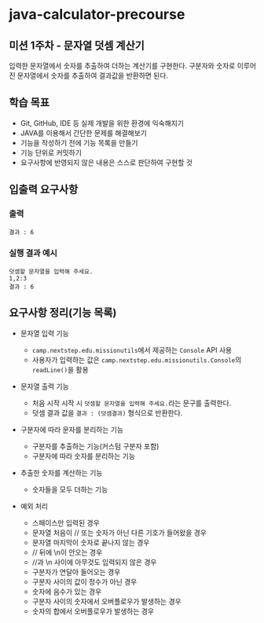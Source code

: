 # java-calculator-precourse

## 미션 1주차 - 문자열 덧셈 계산기

입력한 문자열에서 숫자를 추출하여 더하는 계산기를 구현한다. 구분자와 숫자로 이루어진 문자열에서 숫자를 추출하여 결과값을 반환하면 된다.

## 학습 목표

- Git, GitHub, IDE 등 실제 개발을 위한 환경에 익숙해지기
- JAVA를 이용해서 간단한 문제를 해결해보기
- 기능을 작성하기 전에 기능 목록을 만들기
- 기능 단위로 커밋하기
- 요구사항에 반영되지 않은 내용은 스스로 판단하여 구현할 것

## 입출력 요구사항

### 출력

```
결과 : 6
```

### 실행 결과 예시

```angular2html
덧셈할 문자열을 입력해 주세요.
1,2:3
결과 : 6
```

## 요구사항 정리(기능 목록)

- 문자열 입력 기능
    - ```camp.nextstep.edu.missionutils```에서 제공하는 ```Console``` API 사용
    - 사용자가 입력하는 값은 ```camp.nextstep.edu.missionutils.Console```의 ```readLine()```을 활용

- 문자열 출력 기능
    - 처음 시작 시작 시 ```덧셈할 문자열을 입력해 주세요.```라는 문구를 출력한다.
    - 덧셈 결과 값을 ```결과 : (덧셈결과)``` 형식으로 반환한다.

- 구분자에 따라 문자를 분리하는 기능
    - 구분자를 추출하는 기능(커스텀 구분자 포함)
    - 구분자에 따라 숫자를 분리하는 기능

- 추출한 숫자를 계산하는 기능
    - 숫자들을 모두 더하는 기능

- 예외 처리
    - 스페이스만 입력된 경우
    - 문자열 처음이 // 또는 숫자가 아닌 다른 기호가 들어왔을 경우
    - 문자열 마지막이 숫자로 끝나지 않는 경우
    - // 뒤에 \n이 안오는 경우
    - //과 \n 사이에 아무것도 입력되지 않은 경우
    - 구분자가 연달아 들어오는 경우
    - 구분자 사이의 값이 정수가 아닌 경우
    - 숫자에 음수가 있는 경우
    - 구분자 사이의 숫자에서 오버플로우가 발생하는 경우
    - 숫자의 합에서 오버플로우가 발생하는 경우